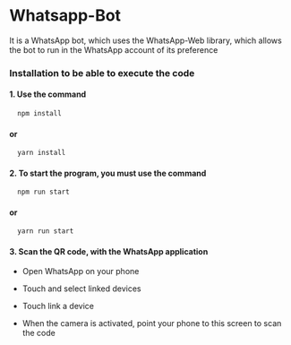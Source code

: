 # Whatsapp-Bot
It is a WhatsApp bot, which uses the WhatsApp-Web library, which allows the bot to run in the WhatsApp account of its preference

### Installation to be able to execute the code

#### 1. Use the command

```bash
  npm install
```
#### or
```bash
  yarn install
```

#### 2. To start the program, you must use the command
```bash
  npm run start
```
#### or

```bash
  yarn run start
```

#### 3. Scan the QR code, with the WhatsApp application

  * Open WhatsApp on your phone
  
  * Touch and select linked devices

  * Touch link a device

  * When the camera is activated, point your phone to this screen to scan the code
